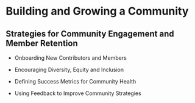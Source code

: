 # Building and Growing a Community

## Strategies for Community Engagement and Member Retention

- Onboarding New Contributors and Members

- Encouraging Diversity, Equity and Inclusion

- Defining Success Metrics for Community Health

- Using Feedback to Improve Community Strategies
